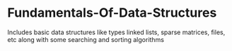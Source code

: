 # Fundamentals-Of-Data-Structures
Includes basic data structures like types linked lists, sparse matrices, files, etc along with some searching and sorting algorithms
